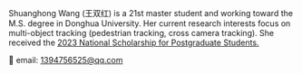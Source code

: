Shuanghong Wang (王双红) is a 21st master student and working toward the M.S. degree in Donghua University. Her current research interests focus on multi-object tracking (pedestrian tracking, cross camera tracking). She received the <a style="text-direction:none;" href="javascript:void(0)">2023 National Scholarship for Postgraduate Students.</a>

📨 email: 1394756525@qq.com
